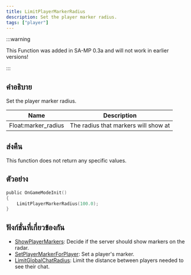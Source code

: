 ```yaml
---
title: LimitPlayerMarkerRadius
description: Set the player marker radius.
tags: ["player"]
---
```


:::warning

This Function was added in SA-MP 0.3a and will not work in earlier versions!

:::

## คำอธิบาย

Set the player marker radius.

| Name                | Description                          |
| ------------------- | ------------------------------------ |
| Float:marker_radius | The radius that markers will show at |

## ส่งคืน

This function does not return any specific values.

## ตัวอย่าง

```c
public OnGameModeInit()
{
    LimitPlayerMarkerRadius(100.0);
}
```

## ฟังก์ชั่นที่เกี่ยวข้องกัน

- [ShowPlayerMarkers](../functions/ShowPlayerMarkers.md): Decide if the server should show markers on the radar.
- [SetPlayerMarkerForPlayer](../functions/SetPlayerMarkerForPlayer.md): Set a player's marker.
- [LimitGlobalChatRadius](../functions/LimitGlobalChatRadius.md): Limit the distance between players needed to see their chat.
